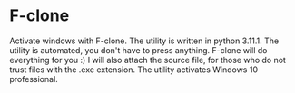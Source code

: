 # F-clone
Activate windows with F-clone. The utility is written in python 3.11.1. The utility is automated, you don't have to press anything. F-clone will do everything for you :) I will also attach the source file, for those who do not trust files with the .exe extension. The utility activates Windows 10 professional.
